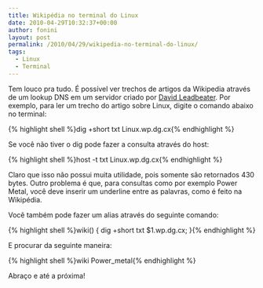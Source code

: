```yaml
---
title: Wikipédia no terminal do Linux
date: 2010-04-29T10:32:37+00:00
author: fonini
layout: post
permalink: /2010/04/29/wikipedia-no-terminal-do-linux/
tags:
  - Linux
  - Terminal
---
```

Tem louco pra tudo. É possível ver trechos de artigos da Wikipedia através de um lookup DNS em um servidor criado por <a href="https://dgl.cx/" rel="externo nofollow">David Leadbeater</a>. Por exemplo, para ler um trecho do artigo sobre Linux, digite o comando abaixo no terminal:

{% highlight shell %}dig +short txt Linux.wp.dg.cx{% endhighlight %}

Se você não tiver o dig pode fazer a consulta através do host:

{% highlight shell %}host -t txt Linux.wp.dg.cx{% endhighlight %}

Claro que isso não possui muita utilidade, pois somente são retornados 430 bytes. Outro problema é que, para consultas como por exemplo Power Metal, você deve inserir um underline entre as palavras, como é feito na Wikipédia.

Você também pode fazer um alias através do seguinte comando:

{% highlight shell %}wiki() { dig +short txt $1.wp.dg.cx; }{% endhighlight %}

E procurar da seguinte maneira:

{% highlight shell %}wiki Power_metal{% endhighlight %}

Abraço e até a próxima!